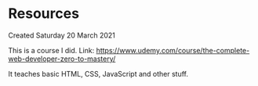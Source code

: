 # Resources
Created Saturday 20 March 2021

This is a course I did.
Link: https://www.udemy.com/course/the-complete-web-developer-zero-to-mastery/

It teaches basic HTML, CSS, JavaScript and other stuff.